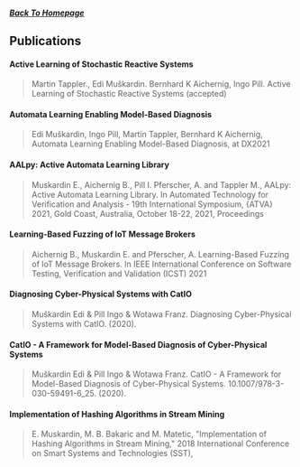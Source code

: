 ##### [Back To Homepage](./index.md)
## Publications

#### Active Learning of Stochastic Reactive Systems

> Martin Tappler., Edi Muškardin. Bernhard K Aichernig, Ingo Pill. Active Learning of Stochastic Reactive Systems (accepted)

#### Automata Learning Enabling Model-Based Diagnosis

> Edi Muškardin, Ingo Pill, Martin Tappler, Bernhard K Aichernig, Automata Learning Enabling Model-Based Diagnosis, at DX2021


#### AALpy: Active Automata Learning Library

> Muskardin E., Aichernig B., Pill I. Pferscher, A. and Tappler M., AALpy: Active Automata Learning Library. In Automated Technology for Verification and Analysis - 19th International
	Symposium, {ATVA} 2021, Gold Coast, Australia, October 18-22, 2021, Proceedings


#### Learning-Based Fuzzing of IoT Message Brokers

> Aichernig B., Muskardin E. and Pferscher, A. Learning-Based Fuzzing of IoT Message Brokers. In IEEE International Conference on Software Testing, Verification and Validation (ICST) 2021



#### Diagnosing Cyber-Physical Systems with CatIO

> Muškardin Edi & Pill Ingo & Wotawa Franz. Diagnosing Cyber-Physical Systems with CatIO. (2020).


#### CatIO - A Framework for Model-Based Diagnosis of Cyber-Physical Systems

> Muškardin Edi & Pill Ingo & Wotawa Franz. CatIO - A Framework for Model-Based Diagnosis of Cyber-Physical Systems. 10.1007/978-3-030-59491-6_25. (2020).


#### Implementation of Hashing Algorithms in Stream Mining

> E. Muskardin, M. B. Bakaric and M. Matetic, "Implementation of Hashing Algorithms in Stream Mining," 2018 International Conference on Smart Systems and Technologies (SST),
